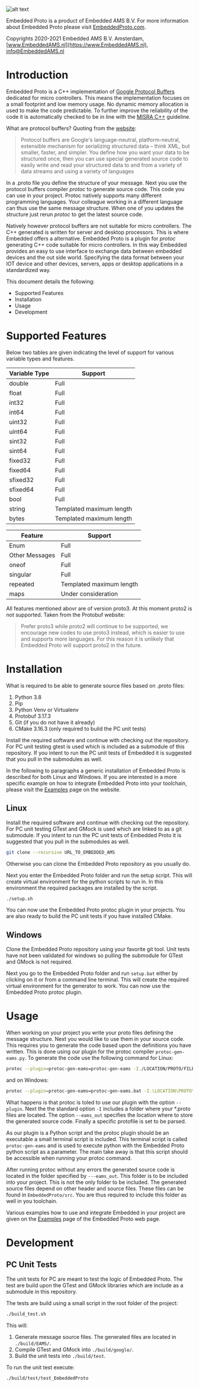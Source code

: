 
![alt text](https://embeddedproto.com/wp-content/uploads/2020/03/Embedded-Proto-e1583834233386.png "Embedded Proto Logo")


Embedded Proto is a product of Embedded AMS B.V. For more information about Embedded Proto please visit [EmbeddedProto.com](https://EmbeddedProto.com).

Copyrights 2020-2021 Embedded AMS B.V. Amsterdam, [www.EmbeddedAMS.nl](https://www.EmbeddedAMS.nl), [info@EmbeddedAMS.nl](mailto:info@EmbeddedAMS.nl)


# Introduction

Embedded Proto is a C++ implementation of [Google Protocol Buffers](https://developers.google.com/protocol-buffers/) dedicated for micro controllers. This means the implementation focuses on a small footprint and low memory usage. No dynamic memory allocation is used to make the code predictable. To further improve the reliability of the code it is automatically checked to be in line with the [MISRA C++](https://www.misra.org.uk/Activities/MISRAC/tabid/171/Default.aspx) guideline. 

What are protocol buffers? Quoting from the [website](https://developers.google.com/protocol-buffers):
> Protocol buffers are Google's language-neutral, platform-neutral, extensible mechanism for serializing structured data – think XML, but smaller, faster, and simpler. You define how you want your data to be structured once, then you can use special generated source code to easily write and read your structured data to and from a variety of data streams and using a variety of languages

In a .proto file you define the structure of your message. Next you use the protocol buffers compiler *protoc* to generate source code. This code you can use in your project. Protoc natively supports many different programming languages. Your colleague working in a different language can thus use the same message structure. When one of you updates the structure just rerun *protoc* to get the latest source code.

Natively however protocol buffers are not suitable for micro controllers. The C++ generated is written for server and desktop processors. This is where Embedded offers a alternative. Embedded Proto is a plugin for *protoc* generating C++ code suitable for micro controllers. In this way Embedded provides an easy to use interface to exchange data between embedded devices and the out side world. Specifying the data format between your IOT device and other devices, servers, apps or desktop applications in a standardized way.

This document details the following:
* Supported Features
* Installation
* Usage
* Development


# Supported Features

Below two tables are given indicating the level of support for various variable types and features.

| Variable Type | Support |
| --- | --- |
double | Full
float | Full
int32 | Full
int64 | Full
uint32 | Full
uint64 | Full
sint32 | Full
sint64 | Full
fixed32 | Full
fixed64 | Full
sfixed32 | Full
sfixed64 | Full
bool | Full
string | Templated maximum length
bytes | Templated maximum length

| Feature | Support |
| --- | --- |
Enum | Full
Other Messages | Full
oneof | Full
singular | Full
repeated | Templated maximum length
maps | Under consideration

All features mentioned abovr are of version proto3. At this moment proto2 is not supported. Taken from the Protobuf website:
> Prefer proto3 while proto2 will continue to be supported, we encourage new codes to use proto3 instead, which is easier to use and supports more languages.
For this reason it is unlikely that Embedded Proto will support proto2 in the future.

# Installation

What is required to be able to generate source files based on .proto files:
1. Python 3.8
2. Pip
3. Python Venv or Virtualenv 
4. Protobuf 3.17.3
5. Git (if you do not have it already)
6. CMake 3.16.3 (only required to build the PC unit tests)

Install the required software and continue with checking out the repository. For PC unit testing gtest is used which is included as a submodule of this repository. If you intent to run the PC unit tests of Embedded it is suggested that you pull in the submodules as well. 

In the following to paragraphs a generic installation of Embedded Proto is described for both Linux and Windows. If you are interested in a more specific example on how to integrate Embedded Proto into your toolchain, please visit the [Examples](https://embeddedproto.com/category/examples/project-setup/) page on the website.

## Linux
Install the required software and continue with checking out the repository. For PC unit testing GTest and GMock is used which are linked to as a git submodule. If you intent to run the PC unit tests of Embedded Proto it is suggested that you pull in the submodules as well. 
```bash
git clone --recursive URL_TO_EMBEDDED_AMS
```
Otherwise you can clone the Embedded Proto repository as you usually do.

Next you enter the Embedded Proto folder and run the setup script. This will create virtual environment for the python scripts to run in. In this environment the required packages are installed by the script.
```bash
./setup.sh
```

You can now use the Embedded Proto protoc plugin in your projects. You are also ready to build the PC unit tests if you have installed CMake.


## Windows

Clone the Embedded Proto repository using your favorite git tool. Unit tests have not been validated for windows so pulling the submodule for GTest and GMock is not required.

Next you go to the Embedded Proto folder and run `setup.bat` either by clicking on it or from a command line terminal. This will create the required virtual environment for the generator to work. You can now use the Embedded Proto protoc plugin. 



# Usage

When working on your project you write your proto files defining the message structure. Next you would like to use them in your source code. This requires you to generate the code based upon the definitions you have written. This is done using our plugin for the protoc compiler `protoc-gen-eams.py`. To generate the code use the following command for Linux:
```bash
protoc --plugin=protoc-gen-eams=protoc-gen-eams -I./LOCATION/PROTO/FILES --eams_out=./generated_src PROTO_MESSAGE_FILE.proto
```
and on Windows:
```bash
protoc --plugin=protoc-gen-eams=protoc-gen-eams.bat -I.\LOCATION\PROTO\FILES --eams_out=.\generated_src PROTO_MESSAGE_FILE.proto
```
What happens is that protoc is toled to use our plugin with the option `--plugin`. Next the the standard option `-I` includes a folder where your \*.proto files are located. The option `--eams_out` specifies the location where to store the generated source code. Finally a specific protofile is set to be parsed.

As our plugin is a Python script and the protoc plugin should be an executable a small terminal script is included. This terminal script is called `protoc-gen-eams` and is used to execute python with the Embedded Proto python script as a parameter. The main take away is that this script should be accessible when running your protoc command.

After running protoc without any errors the generated source code is located in the folder specified by `---eams_out`. This folder is to be included into your project. This is not the only folder to be included. The generated source files depend on other header and source files. These files can be found in `EmbeddedProto/src`. You are thus required to include this folder as well in you toolchain. 

Various examples how to use and integrate Embedded in your project are given on the [Examples](https://embeddedproto.com/examples/) page of the Embedded Proto web page. ‎




# Development

## PC Unit Tests

The unit tests for PC are meant to test the logic of Embedded Proto. The test are build upon the GTest and GMock libraries which are include as a submodule in this repository. 

The tests are build using a small script in the root folder of the project:
```bash
./build_test.sh
```
This will:
1. Generate message source files. The generated files are located in `./build/EAMS/`.
2. Compile GTest and GMock into `./build/google/`.
3. Build the unit tests into `./build/test`.

To run the unit test execute:
```bash
./build/test/test_EmbeddedProto
```
